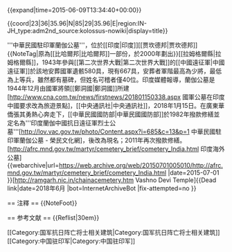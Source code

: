 {{expand|time=2015-06-09T13:34:40+00:00}}

{{coord|23|36|35.96|N|85|29|35.96|E|region:IN-JH_type:adm2nd_source:kolossus-nowiki|display=title}}

'''中華民國駐印軍蘭伽公墓'''，位於[[印度|印度]][[贾坎德邦|贾坎德邦]]{{NoteTag|原為[[比哈爾邦|比哈爾邦]]一部份，於2000年劃出}}[[拉姆格爾縣|拉姆格爾縣]]，1943年參與[[第二次世界大戰|第二次世界大戰]]的[[中國遠征軍|中國遠征軍]]於該地安葬國軍遺骸580具，現有667具，安葬者軍階最高為少將，最低為上等兵，雖然都有墓碑，但姓名可稽者僅40位。印度媒體報導，蘭伽公墓是1944年12月由國軍將領[[鄭洞國|鄭洞國]]所建<ref name=cna>[http://www.cna.com.tw/news/firstnews/201801150338.aspx 國軍公墓在印度 中國要求改為旅遊景點]，[[中央通訊社|中央通訊社]]，2018年1月15日</ref>。在廣東華僑張其勇熱心奔走下，[[中華民國國防部|中華民國國防部]]於1982年撥款修繕並定名為'''印度蘭伽中國抗日遠征軍烈士公墓'''<ref>[http://lov.vac.gov.tw/photo/Content.aspx?i=685&c=13&p=1 中華民國駐印軍蘭伽公墓 - 榮民文化網]</ref>，後改為現名；2011年再次撥款修繕。<ref>[http://afrc.mnd.gov.tw/martyr/cemetery_brief/cometery_India.html 印度海外公墓] {{webarchive|url=https://web.archive.org/web/20150701005010/http://afrc.mnd.gov.tw/martyr/cemetery_brief/cometery_India.html |date=2015-07-01 }}</ref><ref>[http://ramgarh.nic.in/chainacemetery.htm Vashno Devi Temple]{{Dead link|date=2018年6月 |bot=InternetArchiveBot |fix-attempted=no }}</ref><ref name=cna />

== 注釋 ==
{{NoteFoot}}

== 参考文献 ==
{{Reflist|30em}}

[[Category:国军抗日阵亡将士相关建筑|Category:国军抗日阵亡将士相关建筑]]
[[Category:中国驻印军|Category:中国驻印军]]